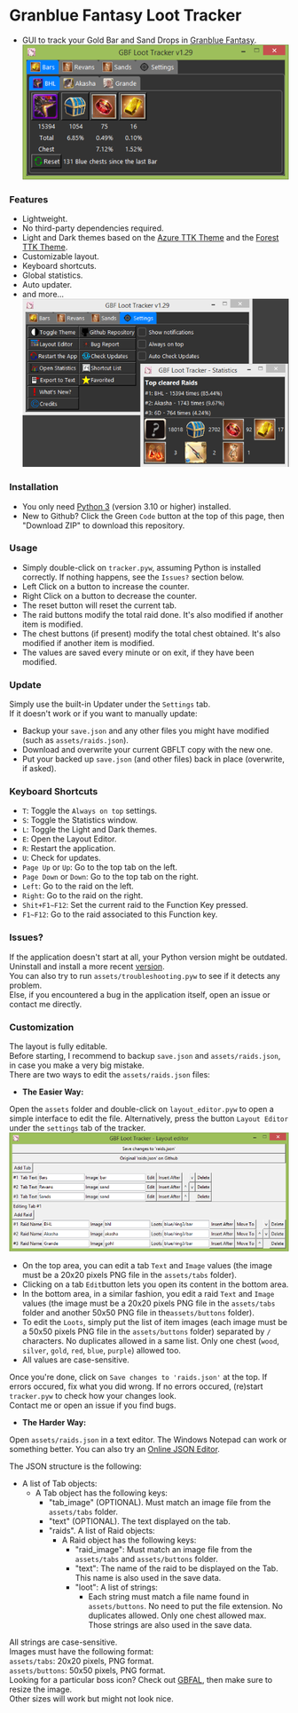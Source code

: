 # Granblue Fantasy Loot Tracker  
* GUI to track your Gold Bar and Sand Drops in [Granblue Fantasy](https://game.granbluefantasy.jp).  
![Tracker Preview 1](https://raw.githubusercontent.com/MizaGBF/GBFLT/main/assets/preview1.png)  
  
### Features  
* Lightweight.  
* No third-party dependencies required.  
* Light and Dark themes based on the [Azure TTK Theme](https://github.com/rdbende/Azure-ttk-theme) and the [Forest TTK Theme](https://github.com/rdbende/Forest-ttk-theme).  
* Customizable layout.  
* Keyboard shortcuts.  
* Global statistics.  
* Auto updater.  
* and more...  
![Tracker Preview 2](https://raw.githubusercontent.com/MizaGBF/GBFLT/main/assets/preview2.png)  
  
### Installation  
* You only need [Python 3](https://www.python.org/downloads/) (version 3.10 or higher) installed.  
* New to Github? Click the Green `Code` button at the top of this page, then "Download ZIP" to download this repository.  
  
### Usage  
* Simply double-click on `tracker.pyw`, assuming Python is installed correctly. If nothing happens, see the `Issues?` section below.  
* Left Click on a button to increase the counter.  
* Right Click on a button to decrease the counter.  
* The reset button will reset the current tab.  
* The raid buttons modify the total raid done. It's also modified if another item is modified.  
* The chest buttons (if present) modify the total chest obtained. It's also modified if another item is modified.  
* The values are saved every minute or on exit, if they have been modified.  
  
### Update  
Simply use the built-in Updater under the `Settings` tab.  
If it doesn't work or if you want to manually update:  
* Backup your `save.json` and any other files you might have modified (such as `assets/raids.json`).  
* Download and overwrite your current GBFLT copy with the new one.  
* Put your backed up `save.json` (and other files) back in place (overwrite, if asked).  
  
### Keyboard Shortcuts  
* `T`: Toggle the `Always on top` settings.  
* `S`: Toggle the Statistics window.  
* `L`: Toggle the Light and Dark themes.  
* `E`: Open the Layout Editor.  
* `R`: Restart the application.  
* `U`: Check for updates.  
* `Page Up` or `Up`: Go to the top tab on the left.  
* `Page Down` or `Down`: Go to the top tab on the right.  
* `Left`: Go to the raid on the left.  
* `Right`: Go to the raid on the right.  
* `Shit+F1~F12`: Set the current raid to the Function Key pressed.  
* `F1~F12`: Go to the raid associated to this Function key.  
  
### Issues?  
If the application doesn't start at all, your Python version might be outdated.  
Uninstall and install a more recent [version](https://www.python.org/downloads/).  
You can also try to run `assets/troubleshooting.pyw` to see if it detects any problem.  
Else, if you encountered a bug in the application itself, open an issue or contact me directly.  
  
### Customization  
The layout is fully editable.  
Before starting, I recommend to backup `save.json` and `assets/raids.json`, in case you make a very big mistake.  
There are two ways to edit the `assets/raids.json` files:  
  
- **The Easier Way:**  
  
Open the `assets` folder and double-click on `layout_editor.pyw` to open a simple interface to edit the file. Alternatively, press the button `Layout Editor` under the `settings` tab of the tracker.  
![Editor Preview](https://raw.githubusercontent.com/MizaGBF/GBFLT/main/assets/preview3.png)  
- On the top area, you can edit a tab `Text` and `Image` values (the image must be a 20x20 pixels PNG file in the `assets/tabs` folder).  
- Clicking on a tab `Edit`button lets you open its content in the bottom area.  
- In the bottom area, in a similar fashion, you edit a raid `Text` and `Image` values (the image must be a 20x20 pixels PNG file in the `assets/tabs` folder and another 50x50 PNG file in the`assets/buttons` folder).  
- To edit the `Loots`, simply put the list of item images (each image must be a 50x50 pixels PNG file in the `assets/buttons` folder) separated by `/` characters. No duplicates allowed in a same list. Only one chest (`wood`, `silver`, `gold`, `red`, `blue`, `purple`) allowed too.  
- All values are case-sensitive.  
  
Once you're done, click on `Save changes to 'raids.json'` at the top. If errors occured, fix what you did wrong. If no errors occured, (re)start `tracker.pyw` to check how your changes look.  
Contact me or open an issue if you find bugs.  
  
- **The Harder Way:**  
  
Open `assets/raids.json` in a text editor. The Windows Notepad can work or something better. You can also try an [Online JSON Editor](https://jsoneditoronline.org/).  
  
The JSON structure is the following:  
- A list of Tab objects:
    - A Tab object has the following keys:
        - "tab_image" (OPTIONAL). Must match an image file from the `assets/tabs` folder.  
        - "text" (OPTIONAL). The text displayed on the tab.
        - "raids". A list of Raid objects:
            - A Raid object has the following keys:
                - "raid_image": Must match an image file from the `assets/tabs` and `assets/buttons` folder.  
                - "text": The name of the raid to be displayed on the Tab. This name is also used in the save data.  
                - "loot": A list of strings:
                    - Each string must match a file name found in `assets/buttons`. No need to put the file extension. No duplicates allowed. Only one chest allowed max. Those strings are also used in the save data.  
  
All strings are case-sensitive.  
Images must have the following format:  
`assets/tabs`: 20x20 pixels, PNG format.  
`assets/buttons`: 50x50 pixels, PNG format.  
Looking for a particular boss icon? Check out [GBFAL](https://mizagbf.github.io/GBFAL/), then make sure to resize the image.  
Other sizes will work but might not look nice.  